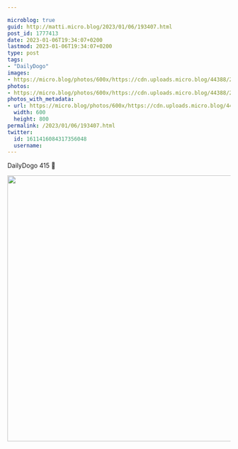 ```yaml
---

microblog: true
guid: http://matti.micro.blog/2023/01/06/193407.html
post_id: 1777413
date: 2023-01-06T19:34:07+0200
lastmod: 2023-01-06T19:34:07+0200
type: post
tags:
- "DailyDogo"
images:
- https://micro.blog/photos/600x/https://cdn.uploads.micro.blog/44388/2023/074e47e3f1.jpg
photos:
- https://micro.blog/photos/600x/https://cdn.uploads.micro.blog/44388/2023/074e47e3f1.jpg
photos_with_metadata:
- url: https://micro.blog/photos/600x/https://cdn.uploads.micro.blog/44388/2023/074e47e3f1.jpg
  width: 600
  height: 800
permalink: /2023/01/06/193407.html
twitter:
  id: 1611416084317356048
  username:
---
```

DailyDogo 415 🐶

<img src="/media/uploads/2023/074e47e3f1.jpg" width="600" alt="" />
